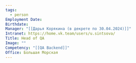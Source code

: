 ```yaml
---
tags:
  - person
Employment Date: 
Birthdate: 
Manager: "[[Дарья Корякина (в декрете по 30.04.2024)]]"
Intranet: https://home.vk.team/users/u.sintsova/
Title: Head of QA
Image: ""
Competency: "[[QA Backend]]"
Office: Большая Морская
---
```

